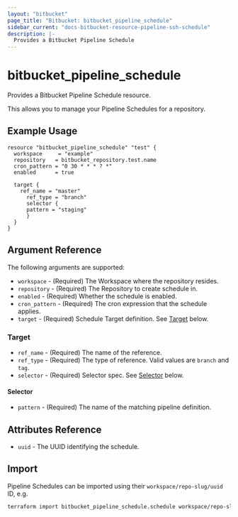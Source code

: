 ```yaml
---
layout: "bitbucket"
page_title: "Bitbucket: bitbucket_pipeline_schedule"
sidebar_current: "docs-bitbucket-resource-pipeline-ssh-schedule"
description: |-
  Provides a Bitbucket Pipeline Schedule
---
```


# bitbucket\_pipeline\_schedule

Provides a Bitbucket Pipeline Schedule resource.

This allows you to manage your Pipeline Schedules for a repository.

## Example Usage

```hcl
resource "bitbucket_pipeline_schedule" "test" {
  workspace     = "example"
  repository   = bitbucket_repository.test.name
  cron_pattern = "0 30 * * * ? *"
  enabled      = true

  target {
    ref_name = "master"
	  ref_type = "branch"
	  selector {
      pattern = "staging"
	  }
  }
}
```

## Argument Reference

The following arguments are supported:

* `workspace` - (Required) The Workspace where the repository resides.
* `repository` - (Required) The Repository to create schedule in.
* `enabled` - (Required) Whether the schedule is enabled.
* `cron_pattern` - (Required) The cron expression that the schedule applies.
* `target` - (Required) Schedule Target definition. See [Target](#target) below.

### Target

* `ref_name` - (Required) The name of the reference.
* `ref_type` - (Required) The type of reference. Valid values are `branch` and `tag`.
* `selector` - (Required) Selector spec. See [Selector](#selector) below.

#### Selector

* `pattern` - (Required) The name of the matching pipeline definition.

## Attributes Reference

* `uuid` - The UUID identifying the schedule.

## Import

Pipeline Schedules can be imported using their `workspace/repo-slug/uuid` ID, e.g.

```sh
terraform import bitbucket_pipeline_schedule.schedule workspace/repo-slug/uuid
```
